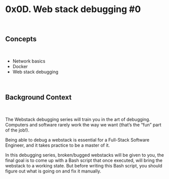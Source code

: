 <h1>0x0D. Web stack debugging #0</h1>
<br>
<h2>Concepts</h2>
<br>
<ul>
<li><a https://alx-intranet.hbtn.io/concepts/33>Network basics</a></li>
<li><a https://alx-intranet.hbtn.io/concepts/65>Docker</a></li>
<li><a https://alx-intranet.hbtn.io/concepts/68>Web stack debugging</a></li>
</ul>
<br>
<h2>Background Context</h2>
<br>
<p>The Webstack debugging series will train you in the art of debugging. Computers and software rarely work the way we want (that’s the “fun” part of the job!).</p>
<p>Being able to debug a webstack is essential for a Full-Stack Software Engineer, and it takes practice to be a master of it.</p>
<p>In this debugging series, broken/bugged webstacks will be given to you, the final goal is to come up with a Bash script that once executed, will bring the webstack to a working state. But before writing this Bash script, you should figure out what is going on and fix it manually.</p>